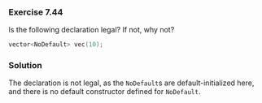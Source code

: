 ### Exercise 7.44

Is the following declaration legal? If not, why not?

```cpp
vector<NoDefault> vec(10);
```

### Solution

The declaration is not legal, as the `NoDefault`s are default-initialized here,
and there is no default constructor defined for `NoDefault`.
